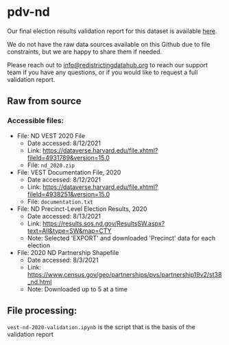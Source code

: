 # pdv-nd

Our final election results validation report for this dataset is available [here](https://redistrictingdatahub.org/dataset/vest-2018-north-dakota-precinct-and-election-results/).

We do not have the raw data sources available on this Github due to file constraints, but we are happy to share them if needed.

Please reach out to info@redistrictingdatahub.org to reach our support team if you have any questions, or if you would like to request a full validation report.

## Raw from source

### Accessible files:

- File: ND VEST 2020 File
   - Date accessed: 8/12/2021
   - Link: https://dataverse.harvard.edu/file.xhtml?fileId=4931789&version=15.0
   - File: `nd_2020.zip`
- File: VEST Documentation File, 2020
   - Date accessed: 8/12/2021
   - Link: https://dataverse.harvard.edu/file.xhtml?fileId=4938251&version=15.0
   - File: `documentation.txt`
- File: ND Precinct-Level Election Results, 2020
  - Date accessed: 8/13/2021
  - Link: https://results.sos.nd.gov/ResultsSW.aspx?text=All&type=SW&map=CTY
  - Note: Selected 'EXPORT' and downloaded 'Precinct' data for each election
- File: 2020 ND Partnership Shapefile
  - Date accessed: 8/3/2021
  - Link: https://www.census.gov/geo/partnerships/pvs/partnership19v2/st38_nd.html
  - Note: Downloaded up to 5 at a time

## File processing:

`vest-nd-2020-validation.ipynb` is the script that is the basis of the validation report
